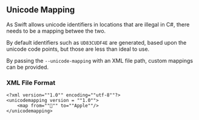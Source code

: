 ## Unicode Mapping

As Swift allows unicode identifiers in locations that are illegal in C#, there needs to be a mapping betwee the two. 

By default identifiers such as `UD83CUDF4E` are generated, based upon the unicode code points, but those are less than ideal to use.

By passing the `--unicode-mapping` with an XML file path, custom mappings can be provided.

### XML File Format

```
<?xml version=""1.0"" encoding=""utf-8""?>
<unicodemapping version = ""1.0"">
    <map from=""🍎"" to=""Apple""/>
</unicodemapping>
```
